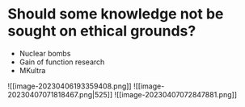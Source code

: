 # Should some knowledge not be sought on ethical grounds?
- Nuclear bombs
- Gain of function research
- MKultra

![[image-20230406193359408.png]]
![[image-20230407071818467.png|525]]
![[image-20230407072847881.png]]

